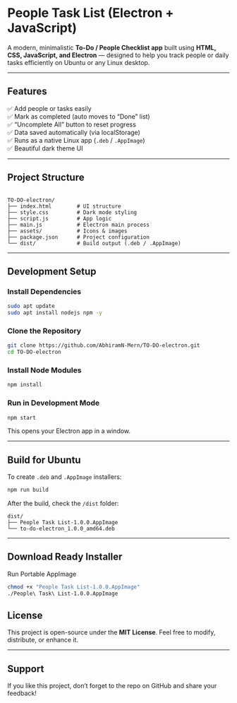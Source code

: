 
#  People Task List (Electron + JavaScript)

A modern, minimalistic **To-Do / People Checklist app** built using **HTML, CSS, JavaScript, and Electron** — designed to help you track people or daily tasks efficiently on Ubuntu or any Linux desktop.

---

##  Features

✅ Add people or tasks easily  
✅ Mark as completed (auto moves to “Done” list)  
✅ “Uncomplete All” button to reset progress  
✅ Data saved automatically (via localStorage)  
✅ Runs as a native Linux app (`.deb` / `.AppImage`)  
✅ Beautiful dark theme UI  

---

##  Project Structure

```

TO-DO-electron/
├── index.html        # UI structure
├── style.css         # Dark mode styling
├── script.js         # App logic
├── main.js           # Electron main process
├── assets/           # Icons & images
├── package.json      # Project configuration
└── dist/             # Build output (.deb / .AppImage)

````

---

##  Development Setup

### Install Dependencies
```bash
sudo apt update
sudo apt install nodejs npm -y
````

###  Clone the Repository

```bash
git clone https://github.com/AbhiramN-Mern/TO-DO-electron.git
cd TO-DO-electron
```

###  Install Node Modules

```bash
npm install
```

###  Run in Development Mode

```bash
npm start
```

This opens your Electron app in a window.

---

## Build for Ubuntu

To create `.deb` and `.AppImage` installers:

```bash
npm run build
```

After the build, check the `/dist` folder:

```
dist/
├── People Task List-1.0.0.AppImage
└── to-do-electron_1.0.0_amd64.deb
```

---

##  Download Ready Installer

Run Portable AppImage

```bash
chmod +x "People Task List-1.0.0.AppImage"
./People\ Task\ List-1.0.0.AppImage
```


##  License

This project is open-source under the **MIT License**.
Feel free to modify, distribute, or enhance it.

---

##  Support

If you like this project, don’t forget to  the repo on GitHub and share your feedback!
